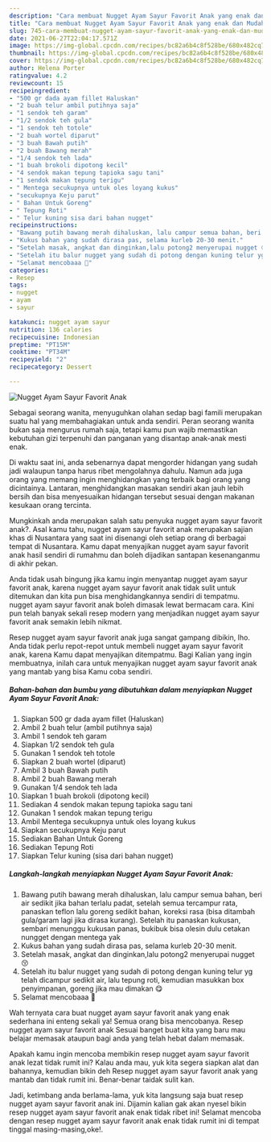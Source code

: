 ```yaml
---
description: "Cara membuat Nugget Ayam Sayur Favorit Anak yang enak dan Mudah Dibuat"
title: "Cara membuat Nugget Ayam Sayur Favorit Anak yang enak dan Mudah Dibuat"
slug: 745-cara-membuat-nugget-ayam-sayur-favorit-anak-yang-enak-dan-mudah-dibuat
date: 2021-06-27T22:04:17.571Z
image: https://img-global.cpcdn.com/recipes/bc82a6b4c8f528be/680x482cq70/nugget-ayam-sayur-favorit-anak-foto-resep-utama.jpg
thumbnail: https://img-global.cpcdn.com/recipes/bc82a6b4c8f528be/680x482cq70/nugget-ayam-sayur-favorit-anak-foto-resep-utama.jpg
cover: https://img-global.cpcdn.com/recipes/bc82a6b4c8f528be/680x482cq70/nugget-ayam-sayur-favorit-anak-foto-resep-utama.jpg
author: Helena Porter
ratingvalue: 4.2
reviewcount: 15
recipeingredient:
- "500 gr dada ayam fillet Haluskan"
- "2 buah telur ambil putihnya saja"
- "1 sendok teh garam"
- "1/2 sendok teh gula"
- "1 sendok teh totole"
- "2 buah wortel diparut"
- "3 buah Bawah putih"
- "2 buah Bawang merah"
- "1/4 sendok teh lada"
- "1 buah brokoli dipotong kecil"
- "4 sendok makan tepung tapioka sagu tani"
- "1 sendok makan tepung terigu"
- " Mentega secukupnya untuk oles loyang kukus"
- "secukupnya Keju parut"
- " Bahan Untuk Goreng"
- " Tepung Roti"
- " Telur kuning sisa dari bahan nugget"
recipeinstructions:
- "Bawang putih bawang merah dihaluskan, lalu campur semua bahan, beri air sedikit jika bahan terlalu padat, setelah semua tercampur rata, panaskan teflon lalu goreng sedikit bahan, koreksi rasa (bisa ditambah gula/garam lagi jika dirasa kurang). Setelah itu panaskan kukusan, sembari menunggu kukusan panas, bukibuk bisa olesin dulu cetakan nungget dengan mentega yak"
- "Kukus bahan yang sudah dirasa pas, selama kurleb 20-30 menit."
- "Setelah masak, angkat dan dinginkan,lalu potong2 menyerupai nugget 😚"
- "Setelah itu balur nugget yang sudah di potong dengan kuning telur yg telah dicampur sedikit air, lalu tepung roti, kemudian masukkan box penyimpanan, goreng jika mau dimakan 😋"
- "Selamat mencobaaa 🥰"
categories:
- Resep
tags:
- nugget
- ayam
- sayur

katakunci: nugget ayam sayur 
nutrition: 136 calories
recipecuisine: Indonesian
preptime: "PT15M"
cooktime: "PT34M"
recipeyield: "2"
recipecategory: Dessert

---
```



![Nugget Ayam Sayur Favorit Anak](https://img-global.cpcdn.com/recipes/bc82a6b4c8f528be/680x482cq70/nugget-ayam-sayur-favorit-anak-foto-resep-utama.jpg)

Sebagai seorang wanita, menyuguhkan olahan sedap bagi famili merupakan suatu hal yang membahagiakan untuk anda sendiri. Peran seorang  wanita bukan saja mengurus rumah saja, tetapi kamu pun wajib memastikan kebutuhan gizi terpenuhi dan panganan yang disantap anak-anak mesti enak.

Di waktu  saat ini, anda sebenarnya dapat mengorder hidangan yang sudah jadi walaupun tanpa harus ribet mengolahnya dahulu. Namun ada juga orang yang memang ingin menghidangkan yang terbaik bagi orang yang dicintainya. Lantaran, menghidangkan masakan sendiri akan jauh lebih bersih dan bisa menyesuaikan hidangan tersebut sesuai dengan makanan kesukaan orang tercinta. 



Mungkinkah anda merupakan salah satu penyuka nugget ayam sayur favorit anak?. Asal kamu tahu, nugget ayam sayur favorit anak merupakan sajian khas di Nusantara yang saat ini disenangi oleh setiap orang di berbagai tempat di Nusantara. Kamu dapat menyajikan nugget ayam sayur favorit anak hasil sendiri di rumahmu dan boleh dijadikan santapan kesenanganmu di akhir pekan.

Anda tidak usah bingung jika kamu ingin menyantap nugget ayam sayur favorit anak, karena nugget ayam sayur favorit anak tidak sulit untuk ditemukan dan kita pun bisa menghidangkannya sendiri di tempatmu. nugget ayam sayur favorit anak boleh dimasak lewat bermacam cara. Kini pun telah banyak sekali resep modern yang menjadikan nugget ayam sayur favorit anak semakin lebih nikmat.

Resep nugget ayam sayur favorit anak juga sangat gampang dibikin, lho. Anda tidak perlu repot-repot untuk membeli nugget ayam sayur favorit anak, karena Kamu dapat menyajikan ditempatmu. Bagi Kalian yang ingin membuatnya, inilah cara untuk menyajikan nugget ayam sayur favorit anak yang mantab yang bisa Kamu coba sendiri.

<!--inarticleads1-->

##### Bahan-bahan dan bumbu yang dibutuhkan dalam menyiapkan Nugget Ayam Sayur Favorit Anak:

1. Siapkan 500 gr dada ayam fillet (Haluskan)
1. Ambil 2 buah telur (ambil putihnya saja)
1. Ambil 1 sendok teh garam
1. Siapkan 1/2 sendok teh gula
1. Gunakan 1 sendok teh totole
1. Siapkan 2 buah wortel (diparut)
1. Ambil 3 buah Bawah putih
1. Ambil 2 buah Bawang merah
1. Gunakan 1/4 sendok teh lada
1. Siapkan 1 buah brokoli (dipotong kecil)
1. Sediakan 4 sendok makan tepung tapioka sagu tani
1. Gunakan 1 sendok makan tepung terigu
1. Ambil  Mentega secukupnya untuk oles loyang kukus
1. Siapkan secukupnya Keju parut
1. Sediakan  Bahan Untuk Goreng
1. Sediakan  Tepung Roti
1. Siapkan  Telur kuning (sisa dari bahan nugget)




<!--inarticleads2-->

##### Langkah-langkah menyiapkan Nugget Ayam Sayur Favorit Anak:

1. Bawang putih bawang merah dihaluskan, lalu campur semua bahan, beri air sedikit jika bahan terlalu padat, setelah semua tercampur rata, panaskan teflon lalu goreng sedikit bahan, koreksi rasa (bisa ditambah gula/garam lagi jika dirasa kurang). Setelah itu panaskan kukusan, sembari menunggu kukusan panas, bukibuk bisa olesin dulu cetakan nungget dengan mentega yak
1. Kukus bahan yang sudah dirasa pas, selama kurleb 20-30 menit.
1. Setelah masak, angkat dan dinginkan,lalu potong2 menyerupai nugget 😚
1. Setelah itu balur nugget yang sudah di potong dengan kuning telur yg telah dicampur sedikit air, lalu tepung roti, kemudian masukkan box penyimpanan, goreng jika mau dimakan 😋
1. Selamat mencobaaa 🥰




Wah ternyata cara buat nugget ayam sayur favorit anak yang enak sederhana ini enteng sekali ya! Semua orang bisa mencobanya. Resep nugget ayam sayur favorit anak Sesuai banget buat kita yang baru mau belajar memasak ataupun bagi anda yang telah hebat dalam memasak.

Apakah kamu ingin mencoba membikin resep nugget ayam sayur favorit anak lezat tidak rumit ini? Kalau anda mau, yuk kita segera siapkan alat dan bahannya, kemudian bikin deh Resep nugget ayam sayur favorit anak yang mantab dan tidak rumit ini. Benar-benar taidak sulit kan. 

Jadi, ketimbang anda berlama-lama, yuk kita langsung saja buat resep nugget ayam sayur favorit anak ini. Dijamin kalian gak akan nyesel bikin resep nugget ayam sayur favorit anak enak tidak ribet ini! Selamat mencoba dengan resep nugget ayam sayur favorit anak enak tidak rumit ini di tempat tinggal masing-masing,oke!.

